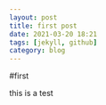 ```yaml
---
layout: post
title: first post
date: 2021-03-20 18:21
tags: [jekyll, github]
category: blog
---
```


#first

this is a test

